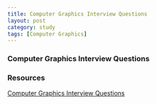 ```yaml
---
title: Computer Graphics Interview Questions
layout: post
category: study
tags: [Computer Graphics]
---
```


### Computer Graphics Interview Questions

### Resources
[Computer Graphics Interview Questions](https://wecandev.tistory.com/77)